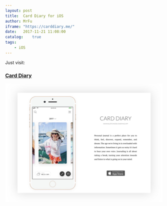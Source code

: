 ```yaml
---
layout: post
title:  Card Diary for iOS
author: MrFu
iframe: "https://carddiary.me/"
date:   2017-11-21 11:08:00
catalog:    true
tags:
    - iOS
---
```


Just visit:

### [Card Diary](https://carddiary.me/)

![card_diary_main_page](/img/article/samllArticles/card_diary_main_page.jpg)
